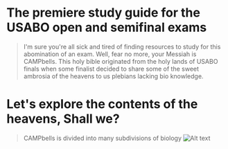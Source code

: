 # The premiere study guide for the USABO open and semifinal exams

> I'm sure you're all sick and tired of finding resources to study for this abomination of an exam. Well, fear no more, your Messiah is CAMPbells. This holy bible originated from the holy lands of USABO finals when some finalist decided to share some of the sweet ambrosia of the heavens to us plebians lacking bio knowledge.

# Let's explore the contents of the heavens, Shall we?
>CAMPbells is divided into many subdivisions of biology
![Alt text](/https://www.google.com/url?sa=i&url=https%3A%2F%2Fwww.labroots.com%2Ftag%2Fcell-biology&psig=AOvVaw1rggPpJTN3LCVtY5sOrtsl&ust=1633015975272000&source=images&cd=vfe&ved=0CAsQjRxqFwoTCOC92N7ApPMCFQAAAAAdAAAAABAD)

[id]: https://www.google.com/url?sa=i&url=https%3A%2F%2Fwww.ck12.org%2Fbook%2Fck-12-biology-advanced-concepts%2Fsection%2F3.0%2F&psig=AOvVaw31n5jRBSy_Pr-0ZBrwqNYz&ust=1632930451387000&source=images&cd=vfe&ved=0CAsQjRxqFwoTCPC5g5CCovMCFQAAAAAdAAAAABAD  "Optional title attribute"
